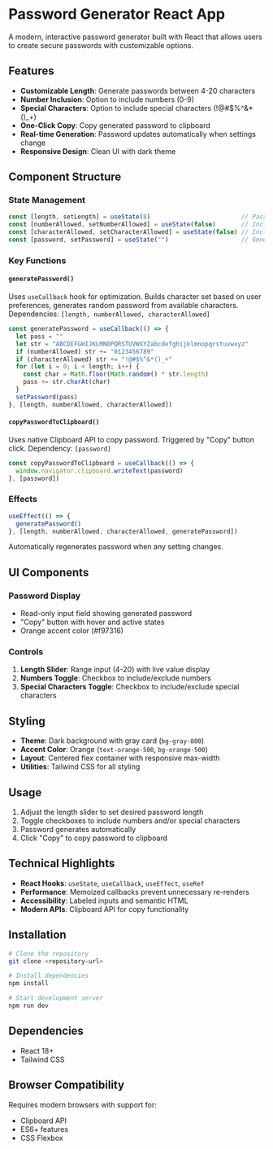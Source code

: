 # Password Generator React App

A modern, interactive password generator built with React that allows users to create secure passwords with customizable options.

## Features

- **Customizable Length**: Generate passwords between 4-20 characters
- **Number Inclusion**: Option to include numbers (0-9)
- **Special Characters**: Option to include special characters (!@#$%^&*()_+)
- **One-Click Copy**: Copy generated password to clipboard
- **Real-time Generation**: Password updates automatically when settings change
- **Responsive Design**: Clean UI with dark theme

## Component Structure

### State Management
```javascript
const [length, setLength] = useState(8)                         // Password length (default: 8)
const [numberAllowed, setNumberAllowed] = useState(false)       // Include numbers
const [characterAllowed, setCharacterAllowed] = useState(false) // Include special chars
const [password, setPassword] = useState("")                    // Generated password
```

### Key Functions

#### `generatePassword()`

Uses `useCallback` hook for optimization. Builds character set based on user preferences, generates random password from available characters. Dependencies: `[length, numberAllowed, characterAllowed]`
```javascript
const generatePassword = useCallback(() => {
  let pass = ""
  let str = "ABCDEFGHIJKLMNOPQRSTUVWXYZabcdefghijklmnopqrstuvwxyz"
  if (numberAllowed) str += "0123456789"
  if (characterAllowed) str += "!@#$%^&*()_+"
  for (let i = 0; i < length; i++) {
    const char = Math.floor(Math.random() * str.length)
    pass += str.charAt(char)
  }
  setPassword(pass)
}, [length, numberAllowed, characterAllowed])
```

#### `copyPasswordToClipboard()`

Uses native Clipboard API to copy password. Triggered by "Copy" button click. Dependency: `[password]`
```javascript
const copyPasswordToClipboard = useCallback(() => {
  window.navigator.clipboard.writeText(password)
}, [password])
```

### Effects
```javascript
useEffect(() => {
  generatePassword()
}, [length, numberAllowed, characterAllowed, generatePassword])
```

Automatically regenerates password when any setting changes.

## UI Components

### Password Display

- Read-only input field showing generated password
- "Copy" button with hover and active states
- Orange accent color (#f97316)

### Controls

1. **Length Slider**: Range input (4-20) with live value display
2. **Numbers Toggle**: Checkbox to include/exclude numbers
3. **Special Characters Toggle**: Checkbox to include/exclude special characters

## Styling

- **Theme**: Dark background with gray card (`bg-gray-800`)
- **Accent Color**: Orange (`text-orange-500`, `bg-orange-500`)
- **Layout**: Centered flex container with responsive max-width
- **Utilities**: Tailwind CSS for all styling

## Usage

1. Adjust the length slider to set desired password length
2. Toggle checkboxes to include numbers and/or special characters
3. Password generates automatically
4. Click "Copy" to copy password to clipboard

## Technical Highlights

- **React Hooks**: `useState`, `useCallback`, `useEffect`, `useRef`
- **Performance**: Memoized callbacks prevent unnecessary re-renders
- **Accessibility**: Labeled inputs and semantic HTML
- **Modern APIs**: Clipboard API for copy functionality

## Installation
```bash
# Clone the repository
git clone <repository-url>

# Install dependencies
npm install

# Start development server
npm run dev
```

## Dependencies

- React 18+
- Tailwind CSS

## Browser Compatibility

Requires modern browsers with support for:
- Clipboard API
- ES6+ features
- CSS Flexbox
